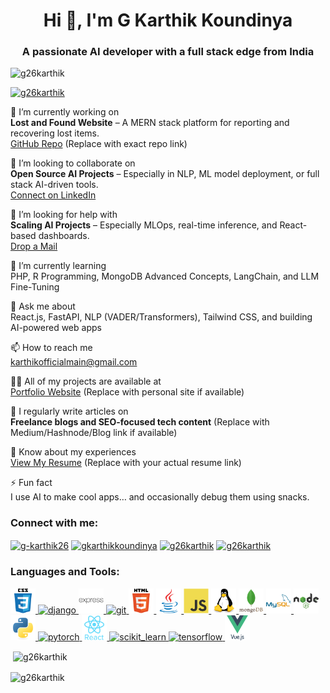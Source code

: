 <h1 align="center">Hi 👋, I'm G Karthik Koundinya</h1>
<h3 align="center">A passionate AI developer with a full stack edge from India</h3>

<p align="left"> <img src="https://komarev.com/ghpvc/?username=g26karthik&label=Profile%20views&color=0e75b6&style=flat" alt="g26karthik" /> </p>

<p align="left"> <a href="https://github.com/ryo-ma/github-profile-trophy"><img src="https://github-profile-trophy.vercel.app/?username=g26karthik" alt="g26karthik" /></a> </p>

🔭 I’m currently working on  
**Lost and Found Website** – A MERN stack platform for reporting and recovering lost items.  
[GitHub Repo](https://github.com/G26karthik) (Replace with exact repo link)

👯 I’m looking to collaborate on  
**Open Source AI Projects** – Especially in NLP, ML model deployment, or full stack AI-driven tools.  
[Connect on LinkedIn](https://linkedin.com/in/g-karthik26)

🤝 I’m looking for help with  
**Scaling AI Projects** – Especially MLOps, real-time inference, and React-based dashboards.  
[Drop a Mail](mailto:karthikofficialmain@gmail.com)

🌱 I’m currently learning  
PHP, R Programming, MongoDB Advanced Concepts, LangChain, and LLM Fine-Tuning

💬 Ask me about  
React.js, FastAPI, NLP (VADER/Transformers), Tailwind CSS, and building AI-powered web apps

📫 How to reach me  
karthikofficialmain@gmail.com

👨‍💻 All of my projects are available at  
[Portfolio Website](https://github.com/G26karthik) (Replace with personal site if available)

📝 I regularly write articles on  
**Freelance blogs and SEO-focused tech content** (Replace with Medium/Hashnode/Blog link if available)

📄 Know about my experiences  
[View My Resume](https://drive.google.com/file/d/your-resume-link-here) (Replace with your actual resume link)

⚡ Fun fact  
I use AI to make cool apps… and occasionally debug them using snacks.


<h3 align="left">Connect with me:</h3>
<p align="left">
<a href="https://linkedin.com/in/g-karthik26" target="blank"><img align="center" src="https://raw.githubusercontent.com/rahuldkjain/github-profile-readme-generator/master/src/images/icons/Social/linked-in-alt.svg" alt="g-karthik26" height="30" width="40" /></a>
<a href="https://kaggle.com/gkarthikkoundinya" target="blank"><img align="center" src="https://raw.githubusercontent.com/rahuldkjain/github-profile-readme-generator/master/src/images/icons/Social/kaggle.svg" alt="gkarthikkoundinya" height="30" width="40" /></a>
<a href="https://www.hackerrank.com/g26karthik" target="blank"><img align="center" src="https://raw.githubusercontent.com/rahuldkjain/github-profile-readme-generator/master/src/images/icons/Social/hackerrank.svg" alt="g26karthik" height="30" width="40" /></a>
<a href="https://www.leetcode.com/g26karthik" target="blank"><img align="center" src="https://raw.githubusercontent.com/rahuldkjain/github-profile-readme-generator/master/src/images/icons/Social/leet-code.svg" alt="g26karthik" height="30" width="40" /></a>
</p>

<h3 align="left">Languages and Tools:</h3>
<p align="left"> <a href="https://www.w3schools.com/css/" target="_blank" rel="noreferrer"> <img src="https://raw.githubusercontent.com/devicons/devicon/master/icons/css3/css3-original-wordmark.svg" alt="css3" width="40" height="40"/> </a> <a href="https://www.djangoproject.com/" target="_blank" rel="noreferrer"> <img src="https://cdn.worldvectorlogo.com/logos/django.svg" alt="django" width="40" height="40"/> </a> <a href="https://expressjs.com" target="_blank" rel="noreferrer"> <img src="https://raw.githubusercontent.com/devicons/devicon/master/icons/express/express-original-wordmark.svg" alt="express" width="40" height="40"/> </a> <a href="https://git-scm.com/" target="_blank" rel="noreferrer"> <img src="https://www.vectorlogo.zone/logos/git-scm/git-scm-icon.svg" alt="git" width="40" height="40"/> </a> <a href="https://www.w3.org/html/" target="_blank" rel="noreferrer"> <img src="https://raw.githubusercontent.com/devicons/devicon/master/icons/html5/html5-original-wordmark.svg" alt="html5" width="40" height="40"/> </a> <a href="https://www.java.com" target="_blank" rel="noreferrer"> <img src="https://raw.githubusercontent.com/devicons/devicon/master/icons/java/java-original.svg" alt="java" width="40" height="40"/> </a> <a href="https://developer.mozilla.org/en-US/docs/Web/JavaScript" target="_blank" rel="noreferrer"> <img src="https://raw.githubusercontent.com/devicons/devicon/master/icons/javascript/javascript-original.svg" alt="javascript" width="40" height="40"/> </a> <a href="https://www.linux.org/" target="_blank" rel="noreferrer"> <img src="https://raw.githubusercontent.com/devicons/devicon/master/icons/linux/linux-original.svg" alt="linux" width="40" height="40"/> </a> <a href="https://www.mongodb.com/" target="_blank" rel="noreferrer"> <img src="https://raw.githubusercontent.com/devicons/devicon/master/icons/mongodb/mongodb-original-wordmark.svg" alt="mongodb" width="40" height="40"/> </a> <a href="https://www.mysql.com/" target="_blank" rel="noreferrer"> <img src="https://raw.githubusercontent.com/devicons/devicon/master/icons/mysql/mysql-original-wordmark.svg" alt="mysql" width="40" height="40"/> </a> <a href="https://nodejs.org" target="_blank" rel="noreferrer"> <img src="https://raw.githubusercontent.com/devicons/devicon/master/icons/nodejs/nodejs-original-wordmark.svg" alt="nodejs" width="40" height="40"/> </a> <a href="https://www.python.org" target="_blank" rel="noreferrer"> <img src="https://raw.githubusercontent.com/devicons/devicon/master/icons/python/python-original.svg" alt="python" width="40" height="40"/> </a> <a href="https://pytorch.org/" target="_blank" rel="noreferrer"> <img src="https://www.vectorlogo.zone/logos/pytorch/pytorch-icon.svg" alt="pytorch" width="40" height="40"/> </a> <a href="https://reactjs.org/" target="_blank" rel="noreferrer"> <img src="https://raw.githubusercontent.com/devicons/devicon/master/icons/react/react-original-wordmark.svg" alt="react" width="40" height="40"/> </a> <a href="https://scikit-learn.org/" target="_blank" rel="noreferrer"> <img src="https://upload.wikimedia.org/wikipedia/commons/0/05/Scikit_learn_logo_small.svg" alt="scikit_learn" width="40" height="40"/> </a> <a href="https://www.tensorflow.org" target="_blank" rel="noreferrer"> <img src="https://www.vectorlogo.zone/logos/tensorflow/tensorflow-icon.svg" alt="tensorflow" width="40" height="40"/> </a> <a href="https://vuejs.org/" target="_blank" rel="noreferrer"> <img src="https://raw.githubusercontent.com/devicons/devicon/master/icons/vuejs/vuejs-original-wordmark.svg" alt="vuejs" width="40" height="40"/> </a> </p>

<p>&nbsp;<img align="center" src="https://github-readme-stats.vercel.app/api?username=g26karthik&show_icons=true&locale=en" alt="g26karthik" /></p>

<p><img align="center" src="https://github-readme-streak-stats.herokuapp.com/?user=g26karthik&" alt="g26karthik" /></p>
